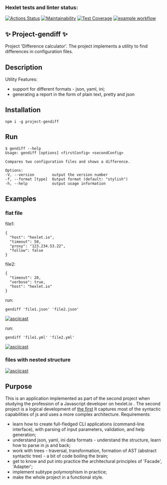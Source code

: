 ### Hexlet tests and linter status:
[![Actions Status](https://github.com/MilaNick/frontend-project-lvl2/workflows/hexlet-check/badge.svg)](https://github.com/MilaNick/frontend-project-lvl2/actions)
[![Maintainability](https://api.codeclimate.com/v1/badges/380c1b7806a4bcad9861/maintainability)](https://codeclimate.com/github/MilaNick/frontend-project-lvl2/maintainability)
[![Test Coverage](https://api.codeclimate.com/v1/badges/380c1b7806a4bcad9861/test_coverage)](https://codeclimate.com/github/MilaNick/frontend-project-lvl2/test_coverage)
[![example workflow](https://github.com/MilaNick/frontend-project-lvl2/actions/workflows/actions.yml/badge.svg)](https://github.com/MilaNick/frontend-project-lvl2/actions)

## ✨ Project-gendiff ✨

Project 'Difference calculator'. The project implements a utility to find differences in configuration files.

## Description

Utility Features:
- support for different formats - json, yaml, ini;
- generating a report in the form of plain text, pretty and json

## Installation

```npm i -g project-gendiff```

## Run

```
$ gendiff --help
Usage: gendiff [options] <firstConfig> <secondConfig>

Compares two configuration files and shows a difference.

Options:
-V, --version        output the version number
-f, --format [type]  Output format (default: "stylish")
-h, --help           output usage information
```

## Examples
### flat file 
file1:  
```
{
  "host": "hexlet.io",
  "timeout": 50,
  "proxy": "123.234.53.22",
  "follow": false
}
```
file2:  
```
{
  "timeout": 20,
  "verbose": true,
  "host": "hexlet.io"
}
```  
run:
```
gendiff 'file1.json' 'file2.json'

```
[![asciicast](https://asciinema.org/a/441860.svg)](https://asciinema.org/a/441860)

run:
```
gendiff 'file1.yml' 'file2.yml'

```
[![asciicast](https://asciinema.org/a/446615.svg)](https://asciinema.org/a/446615)  

### files with nested structure

[![asciicast](https://asciinema.org/a/447110.svg)](https://asciinema.org/a/447110)

## Purpose
This is an application implemented as part of the second project when studying the profession of a Javascript developer on hexlet.io . The second project is a logical development of [the first](https://github.com/MilaNick/frontend-project-lvl1) It captures most of the syntactic capabilities of js and uses a more complex architecture. Requirements:
* learn how to create full-fledged CLI applications (command-line interface), with parsing of input parameters, validation, and help generation;
* understand json, yaml, ini data formats - understand the structure, learn how to parse in js and back;
* work with trees - traversal, transformation, formation of AST (abstract syntactic tree) - a bit of code boiling the brain;
* get to know and put into practice the architectural principles of 'Facade', 'Adapter';
* implement subtype polymorphism in practice;
* make the whole project in a functional style.






